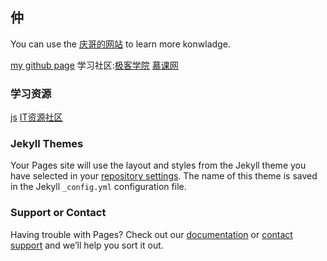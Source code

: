 ## 仲

You can use the [庆哥的网站](https://zptcsoft.github.io) to learn more konwladge.

[my github page](https://github.com/wzlsz)
学习社区:[极客学院](https://www.jikexueyuan.com)   [慕课网](https://www.imooc.com/)

### 学习资源
[js](https://javascript.ruanyifeng.com)
[IT资源社区](http://download.csdn.net/)
### Jekyll Themes

Your Pages site will use the layout and styles from the Jekyll theme you have selected in your [repository settings](https://github.com/wzlsz/wzlsz.github.io/settings). The name of this theme is saved in the Jekyll `_config.yml` configuration file.

### Support or Contact

Having trouble with Pages? Check out our [documentation](https://help.github.com/categories/github-pages-basics/) or [contact support](https://github.com/contact) and we’ll help you sort it out.
